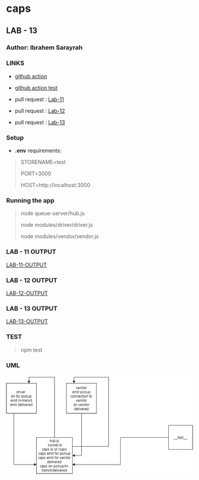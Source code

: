 # caps

## LAB - 13

### Author: Ibrahem Sarayrah

### LINKS

* [github action]()

* [github action test]()

* pull request : [Lab-11](https://github.com/IbrahemSarayrah/caps/pull/1)

* pull request : [Lab-12](https://github.com/IbrahemSarayrah/caps/pull/3)

* pull request : [Lab-13]()

### Setup

* **.env** requirements:
>
> STORENAME=test
>
> PORT=3000
>
> HOST=http://localhost:3000
>

### Running the app

>
> node queue-server/hub.js
>
> node modules/driver/driver.js
>
> node modules/vendor/vendor.js
>

### LAB - 11 OUTPUT

[LAB-11-OUTPUT](img/lab-11-log.PNG)

### LAB - 12 OUTPUT

[LAB-12-OUTPUT](img/lab-12.PNG)

### LAB - 13 OUTPUT

[LAB-13-OUTPUT](img/lab-13.PNG)

### TEST

>
> npm test
>

### UML

![UML](img/lab-13-uml.png)
